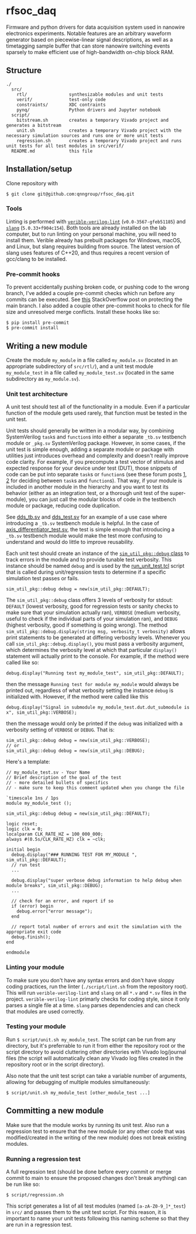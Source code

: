 # rfsoc_daq

Firmware and python drivers for data acquisition system used in nanowire electronics experiments.
Notable features are an arbitrary waveform generator based on piecewise-linear signal descriptions, as well as a timetagging sample buffer that can store nanowire switching events sparsely to make efficient use of high-bandwidth on-chip block RAM.

## Structure

```
./
  src/
    rtl/                synthesizable modules and unit tests
    verif/              test-only code
    constraints/        XDC contraints
    pynq/               Python drivers and Jupyter notebook
  script/
    bitstream.sh        creates a temporary Vivado project and generates a bitstream
    unit.sh             creates a temporary Vivado project with the necessary simulation sources and runs one or more unit tests
    regression.sh       creates a temporary Vivado project and runs unit tests for all test modules in src/verif/
  README.md             this file
```

## Installation/setup

Clone repository with
```
$ git clone git@github.com:qnngroup/rfsoc_daq.git
```

### Tools
Linting is performed with [`verible-verilog-lint`](https://github.com/chipsalliance/verible) (`v0.0-3567-gfeb51185`) and [`slang`](https://sv-lang.com/) (`5.0.33+f904c154`).
Both tools are already installed on the lab computer, but to run linting on your personal machine, you will need to install them.
Verible already has prebuilt packages for Windows, macOS, and Linux, but slang requires building from source.
The latest version of slang uses features of C++20, and thus requires a recent version of gcc/clang to be installed.

### Pre-commit hooks
To prevent accidentally pushing broken code, or pushing code to the wrong branch, I've added a couple pre-commit checks which run before any commits can be executed.
See [this](https://stackoverflow.com/questions/40462111/prevent-commits-in-master-branch) StackOverflow post on protecting the main branch.
I also added a couple other pre-commit hooks to check for file size and unresolved merge conflicts.
Install these hooks like so:
```
$ pip install pre-commit
$ pre-commit install
```

## Writing a new module

Create the module `my_module` in a file called `my_module.sv` (located in an appropriate subdirectory of `src/rtl/`), and a unit test module `my_module_test` in a file called `my_module_test.sv` (located in the same subdirectory as `my_module.sv`).

### Unit test architecture

A unit test should test all of the functionality in a module. Even if a particular function of the module gets used rarely, that function must be tested in the unit test.

Unit tests should generally be written in a modular way, by combining SystemVerilog `task`s and `function`s into either a separate `_tb.sv` testbench module or `_pkg.sv` SystemVerilog package.
However, in some cases, if the unit test is simple enough, adding a separate module or package with utilities just introduces overhead and complexity and doesn't really improve code clarity.
For example, if you precompute a test vector of stimulus and expected response for your device under test (DUT), those snippets of code can be put into separate `task`s or `function`s (see these forum posts [1](https://verificationacademy.com/forums/t/task-vs-function/32019), [2](https://www.reddit.com/r/FPGA/comments/pvz4m8/when_to_use_a_function_vs_a_task/) for deciding between `task`s and `function`s).
That way, if your module is included in another module in the hierarchy and you want to test its behavior (either as an integration test, or a thorough unit test of the super-module), you can just call the modular blocks of code in the testbench module or package, reducing code duplication.

See [dds_tb.sv](src/rtl/transmit_chain/dds/dds_tb.sv) and [dds_test.sv](src/rtl/transmit_chain/dds/dds_test.sv) for an example of a use case where introducing a `_tb.sv` testbench module is helpful.
In the case of [axis_differentiator_test.sv](src/rtl/axis_processing/axis_differentiator), the test is simple enough that introducing a `_tb.sv` testbench module would make the test more confusing to understand and would do little to improve reusability.

Each unit test should create an instance of the [`sim_util_pkg::debug` class](src/verif/sim_util_pkg.sv) to track errors in the module and to provide tunable test verbosity.
This instance should be named `debug` and is used by the [run_unit_test.tcl](script/run_unit_test.tcl) script that is called during unit/regression tests to determine if a specific simulation test passes or fails.

```
sim_util_pkg::debug debug = new(sim_util_pkg::DEFAULT);
```

The `sim_util_pkg::debug` class offers 3 levels of verbosity for stdout: `DEFAULT` (lowest verbosity, good for regression tests or sanity checks to make sure that your simulation actually ran), `VERBOSE` (medium verbosity, useful to check if the individual parts of your simulation ran), and `DEBUG` (highest verbosity, good if something is going wrong).
The method `sim_util_pkg::debug.display(string msg, verbosity_t verbosity)` allows print statements to be generated at differing verbosity levels.
Whenever you call `sim_util_pkg::debug.display()`, you must pass a verbosity argument, which determines the verbosity level at which that particular `display()` statement will actually print to the console.
For example, if the method were called like so:

```
debug.display("Running test my_module_test", sim_util_pkg::DEFAULT);
```

then the message `Running test for module my_module` would always be printed out, regardless of what verbosity setting the instance `debug` is initialized with.
However, if the method were called like this

```
debug.display("Signal in submodule my_module_test.dut.dut_submodule is x", sim_util_pkg::VERBOSE);
```

then the message would only be printed if the `debug` was initialized with a verbosity setting of `VERBOSE` or `DEBUG`.
That is:

```
sim_util_pkg::debug debug = new(sim_util_pkg::VERBOSE);
// or
sim_util_pkg::debug debug = new(sim_util_pkg::DEBUG);
```

Here's a template:
```
// my_module_test.sv - Your Name
// Brief description of the goal of the test
// - more detailed bullets of specifics
// - make sure to keep this comment updated when you change the file

`timescale 1ns / 1ps
module my_module_test ();

sim_util_pkg::debug debug = new(sim_util_pkg::DEFAULT);

logic reset;
logic clk = 0;
localparam CLK_RATE_HZ = 100_000_000;
always #(0.5s/CLK_RATE_HZ) clk = ~clk;

initial begin
  debug.display("### RUNNING TEST FOR MY_MODULE ", sim_util_pkg::DEFAULT);
  // run test
  ...

  debug.display("super verbose debug information to help debug when module breaks", sim_util_pkg::DEBUG);
  ...

  // check for an error, and report if so
  if (error) begin
    debug.error("error message");
  end

  // report total number of errors and exit the simulation with the appropriate exit code
  debug.finish();
end

endmodule
```

### Linting your module

To make sure you don't have any syntax errors and don't have sloppy coding practices, run the linter (`./script/lint.sh` from the repository root).
This will run `verible-verilog-lint` and `slang` on all `*.v` and `*.sv` files in the project.
`verible-verilog-lint` primarly checks for coding style, since it only parses a single file at a time.
`slang` parses dependencies and can check that modules are used correctly.

### Testing your module

Run `$ script/unit.sh my_module_test`. The script can be run from any directory, but it's preferrable to run it from either the repository root or the script directory to avoid cluttering other directories with Vivado log/journal files (the script will automatically clean any Vivado log files created in the repository root or in the script directory).

Also note that the unit test script can take a variable number of arguments, allowing for debugging of multiple modules simultaneously:

```
$ script/unit.sh my_module_test [other_module_test ...]
```

## Committing a new module

Make sure that the module works by running its unit test.
Also run a regression test to ensure that the new module (or any other code that was modified/created in the writing of the new module) does not break existing modules.

### Running a regression test

A full regression test (should be done before every commit or merge commit to main to ensure the proposed changes don't break anything) can be run like so:

```
$ script/regression.sh
```

This script generates a list of all test modules (named `[a-zA-Z0-9_]*_test`) in `src/` and passes them to the unit test script.
For this reason, it is important to name your unit tests following this naming scheme so that they are run in a regression test.
